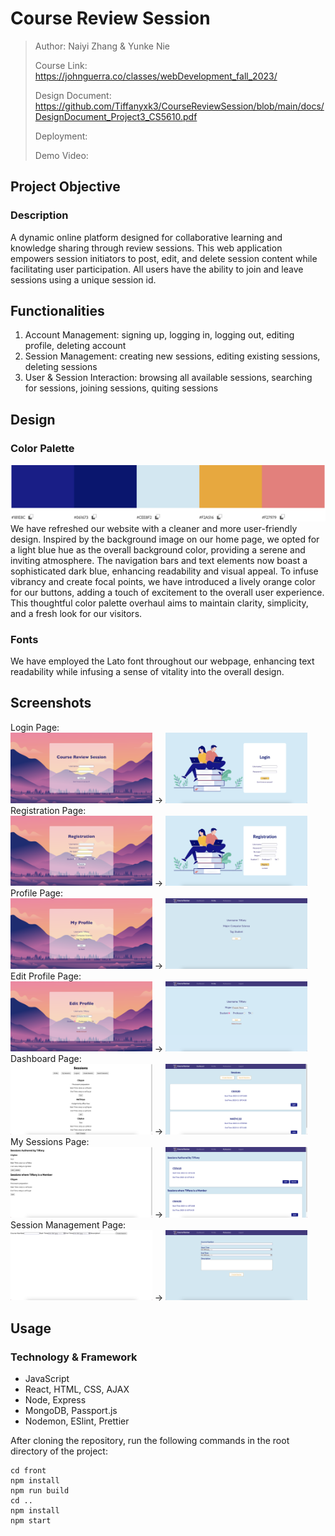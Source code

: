 # Course Review Session

> Author: Naiyi Zhang & Yunke Nie
>
> Course Link: https://johnguerra.co/classes/webDevelopment_fall_2023/
> 
> Design Document: https://github.com/Tiffanyxk3/CourseReviewSession/blob/main/docs/DesignDocument_Project3_CS5610.pdf
> 
> Deployment: 
> 
> Demo Video: 

## Project Objective

### Description
A dynamic online platform designed for collaborative learning and knowledge sharing through review sessions. This web application empowers session initiators to post, edit, and delete session content while facilitating user participation. All users have the ability to join and leave sessions using a unique session id.

## Functionalities
1. Account Management: signing up, logging in, logging out, editing profile, deleting account
2. Session Management: creating new sessions, editing existing sessions, deleting sessions
4. User & Session Interaction: browsing all available sessions, searching for sessions, joining sessions, quiting sessions

## Design

### Color Palette
![Color Palette](./docs/color-palette.png)
We have refreshed our website with a cleaner and more user-friendly design. Inspired by the background image on our home page, we opted for a light blue hue as the overall background color, providing a serene and inviting atmosphere. The navigation bars and text elements now boast a sophisticated dark blue, enhancing readability and visual appeal. To infuse vibrancy and create focal points, we have introduced a lively orange color for our buttons, adding a touch of excitement to the overall user experience. This thoughtful color palette overhaul aims to maintain clarity, simplicity, and a fresh look for our visitors.

### Fonts
We have employed the Lato font throughout our webpage, enhancing text readability while infusing a sense of vitality into the overall design.

## Screenshots
Login Page:<br>
<img src="./docs/before/login.png" width="45%" alt="Login Page (before)"/> -> <img src="./docs/after/login.png" width="45%" alt="Login Page (after)"/><br>
Registration Page:<br>
<img src="./docs/before/registration.png" width="45%" alt="Registration Page (before)"/> -> <img src="./docs/after/registration.png" width="45%" alt="Registration Page (after)"/><br>
Profile Page:<br>
<img src="./docs/before/profile.png" width="45%" alt="Profile Page (before)"/> -> <img src="./docs/after/profile.png" width="45%" alt="Profile Page (after)"/><br>
Edit Profile Page:<br>
<img src="./docs/before/edit-profile.png" width="45%" alt="Edit Profile Page (before)"/> -> <img src="./docs/after/edit-profile.png" width="45%" alt="Edit Profile Page (after)"/><br>
Dashboard Page:<br>
<img src="./docs/before/dashboard.png" width="45%" alt="Profile Page (before)"/> -> <img src="./docs/after/dashboard.png" width="45%" alt="Profile Page (after)"/><br>
My Sessions Page:<br>
<img src="./docs/before/my-sessions.png" width="45%" alt="Profile Page (before)"/> -> <img src="./docs/after/my-sessions.png" width="45%" alt="Profile Page (after)"/><br>
Session Management Page:<br>
<img src="./docs/before/create-session.png" width="45%" alt="Profile Page (before)"/> -> <img src="./docs/after/create-session.png" width="45%" alt="Profile Page (after)"/><br>

## Usage

### Technology & Framework

- JavaScript
- React, HTML, CSS, AJAX
- Node, Express
- MongoDB, Passport.js
- Nodemon, ESlint, Prettier

After cloning the repository, run the following commands in the root directory of the project:

```
cd front
npm install
npm run build
cd ..
npm install
npm start
```
